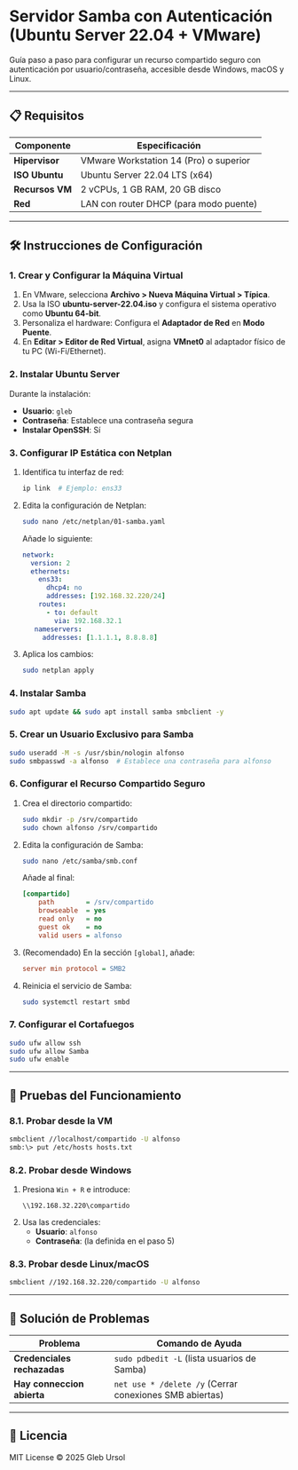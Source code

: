 # Servidor Samba con Autenticación (Ubuntu Server 22.04 + VMware)

Guía paso a paso para configurar un recurso compartido seguro con autenticación por usuario/contraseña, accesible desde Windows, macOS y Linux.

---

## 📋 Requisitos

| Componente | Especificación |
|------------|---------------|
| **Hipervisor** | VMware Workstation 14 (Pro) o superior |
| **ISO Ubuntu** | Ubuntu Server 22.04 LTS (x64) |
| **Recursos VM** | 2 vCPUs, 1 GB RAM, 20 GB disco |
| **Red** | LAN con router DHCP (para modo puente) |

---

## 🛠️ Instrucciones de Configuración

### 1. Crear y Configurar la Máquina Virtual
1. En VMware, selecciona **Archivo > Nueva Máquina Virtual > Típica**.
2. Usa la ISO **ubuntu-server-22.04.iso** y configura el sistema operativo como **Ubuntu 64-bit**.
3. Personaliza el hardware: Configura el **Adaptador de Red** en **Modo Puente**.
4. En **Editar > Editor de Red Virtual**, asigna **VMnet0** al adaptador físico de tu PC (Wi-Fi/Ethernet).

### 2. Instalar Ubuntu Server
Durante la instalación:
- **Usuario**: `gleb`
- **Contraseña**: Establece una contraseña segura
- **Instalar OpenSSH**: Sí

### 3. Configurar IP Estática con Netplan
1. Identifica tu interfaz de red:
   ```bash
   ip link  # Ejemplo: ens33
   ```
2. Edita la configuración de Netplan:
   ```bash
   sudo nano /etc/netplan/01-samba.yaml
   ```
   Añade lo siguiente:
   ```yaml
   network:
     version: 2
     ethernets:
       ens33:
         dhcp4: no
         addresses: [192.168.32.220/24]
       routes:                
         - to: default
           via: 192.168.32.1  
      nameservers:
        addresses: [1.1.1.1, 8.8.8.8]
   ```
3. Aplica los cambios:
   ```bash
   sudo netplan apply
   ```

### 4. Instalar Samba
```bash
sudo apt update && sudo apt install samba smbclient -y
```

### 5. Crear un Usuario Exclusivo para Samba
```bash
sudo useradd -M -s /usr/sbin/nologin alfonso
sudo smbpasswd -a alfonso  # Establece una contraseña para alfonso
```

### 6. Configurar el Recurso Compartido Seguro
1. Crea el directorio compartido:
   ```bash
   sudo mkdir -p /srv/compartido
   sudo chown alfonso /srv/compartido
   ```
2. Edita la configuración de Samba:
   ```bash
   sudo nano /etc/samba/smb.conf
   ```
   Añade al final:
   ```ini
   [compartido]
       path        = /srv/compartido
       browseable  = yes
       read only   = no
       guest ok    = no
       valid users = alfonso
   ```
3. (Recomendado) En la sección `[global]`, añade:
   ```ini
   server min protocol = SMB2
   ```
4. Reinicia el servicio de Samba:
   ```bash
   sudo systemctl restart smbd
   ```

### 7. Configurar el Cortafuegos
```bash
sudo ufw allow ssh
sudo ufw allow Samba
sudo ufw enable
```

---

## 🧪 Pruebas del Funcionamiento

### 8.1. Probar desde la VM
```bash
smbclient //localhost/compartido -U alfonso
smb:\> put /etc/hosts hosts.txt
```

### 8.2. Probar desde Windows
1. Presiona `Win + R` e introduce:
   ```
   \\192.168.32.220\compartido
   ```
2. Usa las credenciales:
   - **Usuario**: `alfonso`
   - **Contraseña**: (la definida en el paso 5)

### 8.3. Probar desde Linux/macOS
```bash
smbclient //192.168.32.220/compartido -U alfonso
```

---

## 🔧 Solución de Problemas

| Problema | Comando de Ayuda |
|----------|------------------|
| **Credenciales rechazadas** | `sudo pdbedit -L` (lista usuarios de Samba) |
| **Hay conneccion abierta** | `net use * /delete /y` (Cerrar conexiones SMB abiertas) |

---

## 📜 Licencia
MIT License © 2025 Gleb Ursol
